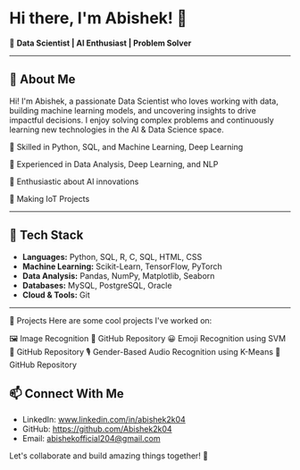# Hi there, I'm Abishek! 👋

🚀 **Data Scientist | AI Enthusiast | Problem Solver**

---

## 📌 About Me

Hi! I'm Abishek, a passionate Data Scientist who loves working with data, building machine learning models, and uncovering insights to drive impactful decisions. I enjoy solving complex problems and continuously learning new technologies in the AI & Data Science space.

🔹 Skilled in Python, SQL, and Machine Learning, Deep Learning

🔹 Experienced in Data Analysis, Deep Learning, and NLP

🔹 Enthusiastic about  AI innovations

🔹 Making IoT Projects 

---

## 🔧 Tech Stack

- **Languages:** Python, SQL, R, C, SQL, HTML, CSS
- **Machine Learning:** Scikit-Learn, TensorFlow, PyTorch
- **Data Analysis:** Pandas, NumPy, Matplotlib, Seaborn
- **Databases:** MySQL, PostgreSQL, Oracle 
- **Cloud & Tools:**  Git

---

📌 Projects
Here are some cool projects I've worked on:

🖼️ Image Recognition
🔗 GitHub Repository
😀 Emoji Recognition using SVM
🔗 GitHub Repository
🎙️ Gender-Based Audio Recognition using K-Means
🔗 GitHub Repository

## 📫 Connect With Me

- LinkedIn: www.linkedin.com/in/abishek2k04
- GitHub: https://github.com/Abishek2k04
- Email: abishekofficial204@gmail.com

Let's collaborate and build amazing things together! 🚀


